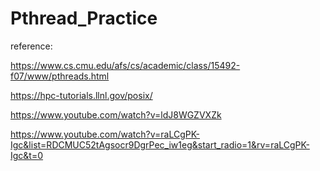 # Pthread_Practice

reference:

https://www.cs.cmu.edu/afs/cs/academic/class/15492-f07/www/pthreads.html

https://hpc-tutorials.llnl.gov/posix/

https://www.youtube.com/watch?v=ldJ8WGZVXZk

https://www.youtube.com/watch?v=raLCgPK-Igc&list=RDCMUC52tAgsocr9DgrPec_iw1eg&start_radio=1&rv=raLCgPK-Igc&t=0